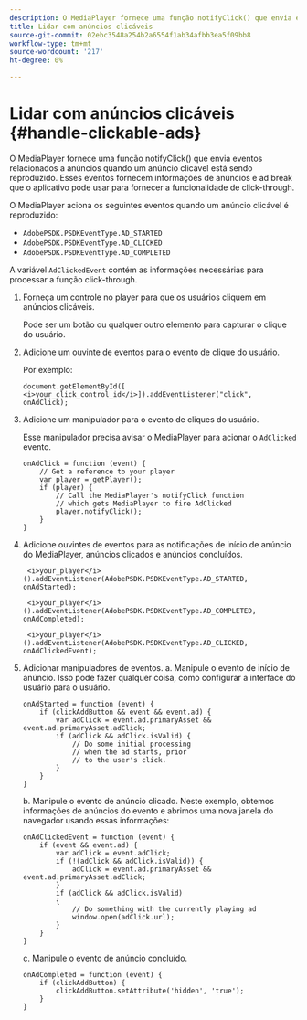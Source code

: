 ```yaml
---
description: O MediaPlayer fornece uma função notifyClick() que envia eventos relacionados a anúncios quando um anúncio clicável está sendo reproduzido. Esses eventos fornecem informações de anúncios e ad break que o aplicativo pode usar para fornecer a funcionalidade de click-through.
title: Lidar com anúncios clicáveis
source-git-commit: 02ebc3548a254b2a6554f1ab34afbb3ea5f09bb8
workflow-type: tm+mt
source-wordcount: '217'
ht-degree: 0%

---
```


# Lidar com anúncios clicáveis {#handle-clickable-ads}

O MediaPlayer fornece uma função notifyClick() que envia eventos relacionados a anúncios quando um anúncio clicável está sendo reproduzido. Esses eventos fornecem informações de anúncios e ad break que o aplicativo pode usar para fornecer a funcionalidade de click-through.

O MediaPlayer aciona os seguintes eventos quando um anúncio clicável é reproduzido:

* `AdobePSDK.PSDKEventType.AD_STARTED`
* `AdobePSDK.PSDKEventType.AD_CLICKED`
* `AdobePSDK.PSDKEventType.AD_COMPLETED`

A variável `AdClickedEvent` contém as informações necessárias para processar a função click-through.

1. Forneça um controle no player para que os usuários cliquem em anúncios clicáveis.

   Pode ser um botão ou qualquer outro elemento para capturar o clique do usuário.
1. Adicione um ouvinte de eventos para o evento de clique do usuário.

   Por exemplo:

   ```
   document.getElementById([ 
   <i>your_click_control_id</i>]).addEventListener("click", onAdClick);
   ```

1. Adicione um manipulador para o evento de cliques do usuário.

   Esse manipulador precisa avisar o MediaPlayer para acionar o `AdClicked` evento.

   ```
   onAdClick = function (event) { 
       // Get a reference to your player 
       var player = getPlayer(); 
       if (player) { 
           // Call the MediaPlayer's notifyClick function 
           // which gets MediaPlayer to fire AdClicked 
           player.notifyClick(); 
       } 
   } 
   ```

1. Adicione ouvintes de eventos para as notificações de início de anúncio do MediaPlayer, anúncios clicados e anúncios concluídos.

   ```
    <i>your_player</i>().addEventListener(AdobePSDK.PSDKEventType.AD_STARTED, onAdStarted); 
   
    <i>your_player</i>().addEventListener(AdobePSDK.PSDKEventType.AD_COMPLETED, onAdCompleted);
   
    <i>your_player</i>().addEventListener(AdobePSDK.PSDKEventType.AD_CLICKED, onAdClickedEvent);
   ```

1. Adicionar manipuladores de eventos.
a. Manipule o evento de início de anúncio.
Isso pode fazer qualquer coisa, como configurar a interface do usuário para o usuário.

   ```
   onAdStarted = function (event) { 
       if (clickAddButton && event && event.ad) { 
           var adClick = event.ad.primaryAsset && event.ad.primaryAsset.adClick; 
           if (adClick && adClick.isValid) { 
               // Do some initial processing  
               // when the ad starts, prior 
               // to the user's click. 
           } 
       } 
   }
   ```

   b. Manipule o evento de anúncio clicado.
Neste exemplo, obtemos informações de anúncios do evento e abrimos uma nova janela do navegador usando essas informações:

   ```
   onAdClickedEvent = function (event) { 
       if (event && event.ad) { 
           var adClick = event.adClick; 
           if (!(adClick && adClick.isValid)) { 
               adClick = event.ad.primaryAsset && event.ad.primaryAsset.adClick; 
           } 
           if (adClick && adClick.isValid) 
           { 
               // Do something with the currently playing ad 
               window.open(adClick.url); 
           } 
       } 
   }
   ```

   c. Manipule o evento de anúncio concluído.

   ```
   onAdCompleted = function (event) { 
       if (clickAddButton) { 
           clickAddButton.setAttribute('hidden', 'true'); 
       } 
   }
   ```
